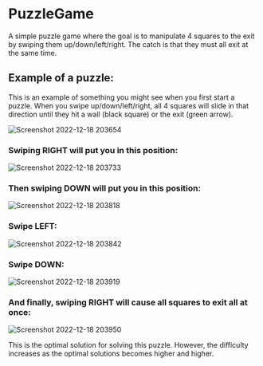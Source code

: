 # PuzzleGame
A simple puzzle game where the goal is to manipulate 4 squares to the exit by swiping them up/down/left/right. The catch is that they must all exit at the same time.

## Example of a puzzle:
This is an example of something you might see when you first start a puzzle. When you swipe up/down/left/right, all 4 squares will slide in that direction until they hit a wall (black square) or the exit (green arrow).

![Screenshot 2022-12-18 203654](https://user-images.githubusercontent.com/40243966/208331842-025053a6-f5a6-400c-a831-bd5ba0431aa1.png)


### Swiping RIGHT will put you in this position:

![Screenshot 2022-12-18 203733](https://user-images.githubusercontent.com/40243966/208332036-2bbda6b3-7201-466e-afd4-be16c49593b3.png)


### Then swiping DOWN will put you in this position:

![Screenshot 2022-12-18 203818](https://user-images.githubusercontent.com/40243966/208332116-e31fc0ad-0f62-4beb-9809-bb02b2499506.png)


### Swipe LEFT:

![Screenshot 2022-12-18 203842](https://user-images.githubusercontent.com/40243966/208332143-1e42aa16-7edc-4b1a-b033-3272f2599b36.png)


### Swipe DOWN:

![Screenshot 2022-12-18 203919](https://user-images.githubusercontent.com/40243966/208332162-dc525440-03a2-4af1-9938-e67054fca294.png)


### And finally, swiping RIGHT will cause all squares to exit all at once:

![Screenshot 2022-12-18 203950](https://user-images.githubusercontent.com/40243966/208332191-fed61f37-9270-4b76-98b9-ec31e99ded9c.png)


This is the optimal solution for solving this puzzle. However, the difficulty increases as the optimal solutions becomes higher and higher.
